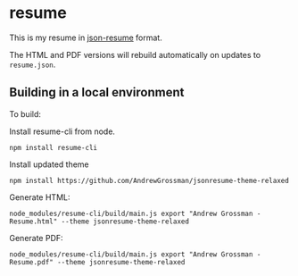 # resume

This is my resume in [json-resume](https://github.com/jsonresume/resume-schema) format.

The HTML and PDF versions will rebuild automatically on updates to `resume.json`.

## Building in a local environment

To build:

Install resume-cli from node.

```npm install resume-cli```

Install updated theme

```npm install https://github.com/AndrewGrossman/jsonresume-theme-relaxed```

Generate HTML:

```node_modules/resume-cli/build/main.js export "Andrew Grossman - Resume.html" --theme jsonresume-theme-relaxed```

Generate PDF:

```node_modules/resume-cli/build/main.js export "Andrew Grossman - Resume.pdf" --theme jsonresume-theme-relaxed```

